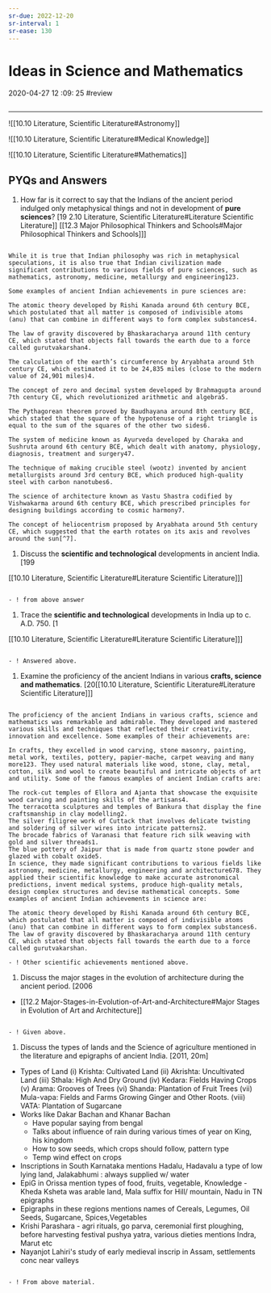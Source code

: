 ```yaml
---
sr-due: 2022-12-20
sr-interval: 1
sr-ease: 130
---
```


# Ideas in Science and Mathematics

2020-04-27 12 :09: 25 #review

```toc
```

---

 ![[10.10 Literature, Scientific Literature#Astronomy]]

 ![[10.10 Literature, Scientific Literature#Medical Knowledge]]

 ![[10.10 Literature, Scientific Literature#Mathematics]]

## PYQs and Answers

1. How far is it correct to say that the Indians of the ancient period indulged only metaphysical things and not in development of **pure sciences**? [19
2.10 Literature, Scientific Literature#Literature Scientific Literature]]
[[12.3 Major Philosophical Thinkers and Schools#Major Philosophical Thinkers and Schools]]]

```ad-Answer

While it is true that Indian philosophy was rich in metaphysical speculations, it is also true that Indian civilization made significant contributions to various fields of pure sciences, such as mathematics, astronomy, medicine, metallurgy and engineering123.

Some examples of ancient Indian achievements in pure sciences are:

The atomic theory developed by Rishi Kanada around 6th century BCE, which postulated that all matter is composed of indivisible atoms (anu) that can combine in different ways to form complex substances4.

The law of gravity discovered by Bhaskaracharya around 11th century CE, which stated that objects fall towards the earth due to a force called gurutvakarshan4.

The calculation of the earth’s circumference by Aryabhata around 5th century CE, which estimated it to be 24,835 miles (close to the modern value of 24,901 miles)4.

The concept of zero and decimal system developed by Brahmagupta around 7th century CE, which revolutionized arithmetic and algebra5.

The Pythagorean theorem proved by Baudhayana around 8th century BCE, which stated that the square of the hypotenuse of a right triangle is equal to the sum of the squares of the other two sides6.

The system of medicine known as Ayurveda developed by Charaka and Sushruta around 6th century BCE, which dealt with anatomy, physiology, diagnosis, treatment and surgery47.

The technique of making crucible steel (wootz) invented by ancient metallurgists around 3rd century BCE, which produced high-quality steel with carbon nanotubes6.

The science of architecture known as Vastu Shastra codified by Vishwakarma around 6th century BCE, which prescribed principles for designing buildings according to cosmic harmony7.

The concept of heliocentrism proposed by Aryabhata around 5th century CE, which suggested that the earth rotates on its axis and revolves around the sun[^7].

```

1. Discuss the **scientific and technological** developments in ancient India. [199

[[10.10 Literature, Scientific Literature#Literature Scientific Literature]]]

```ad-Answer

- ! from above answer

```

1. Trace the **scientific and technological** developments in India up to c. A.D. 750. [1

[[10.10 Literature, Scientific Literature#Literature Scientific Literature]]]

```ad-Answer

- ! Answered above. 

```

1. Examine the proficiency of the ancient Indians in various **crafts, science and mathematics**.
[20[[10.10 Literature, Scientific Literature#Literature Scientific Literature]]]

```ad-Answer

The proficiency of the ancient Indians in various crafts, science and mathematics was remarkable and admirable. They developed and mastered various skills and techniques that reflected their creativity, innovation and excellence. Some examples of their achievements are:

In crafts, they excelled in wood carving, stone masonry, painting, metal work, textiles, pottery, papier-mache, carpet weaving and many more123. They used natural materials like wood, stone, clay, metal, cotton, silk and wool to create beautiful and intricate objects of art and utility. Some of the famous examples of ancient Indian crafts are:

The rock-cut temples of Ellora and Ajanta that showcase the exquisite wood carving and painting skills of the artisans4.
The terracotta sculptures and temples of Bankura that display the fine craftsmanship in clay modelling2.
The silver filigree work of Cuttack that involves delicate twisting and soldering of silver wires into intricate patterns2.
The brocade fabrics of Varanasi that feature rich silk weaving with gold and silver threads1.
The blue pottery of Jaipur that is made from quartz stone powder and glazed with cobalt oxide5.
In science, they made significant contributions to various fields like astronomy, medicine, metallurgy, engineering and architecture678. They applied their scientific knowledge to make accurate astronomical predictions, invent medical systems, produce high-quality metals, design complex structures and devise mathematical concepts. Some examples of ancient Indian achievements in science are:

The atomic theory developed by Rishi Kanada around 6th century BCE, which postulated that all matter is composed of indivisible atoms (anu) that can combine in different ways to form complex substances6.
The law of gravity discovered by Bhaskaracharya around 11th century CE, which stated that objects fall towards the earth due to a force called gurutvakarshan.

- ! Other scientific achievements mentioned above.

```

1. Discuss the major stages in the evolution of architecture during the ancient period. [2006
- [[12.2 Major-Stages-in-Evolution-of-Art-and-Architecture#Major Stages in Evolution of Art and Architecture]]

```ad-Answer

- ! Given above.

```

 1. Discuss the types of lands and the Science of agriculture mentioned in the literature and epigraphs of ancient India. [2011, 20m]
- Types of Land
 (i) Krishta: Cultivated Land
 (ii) Akrishta: Uncultivated Land
 (iii) Sthala: High And Dry Ground
 (iv) Kedara: Fields Having Crops
 (v) Arama: Grooves of Trees
 (vi) Shanda: Plantation of Fruit Trees
 (vii) Mula-vapa: Fields and Farms Growing Ginger and Other Roots.
 (viii) VATA: Plantation of Sugarcane
- Works like Dakar Bachan and Khanar Bachan
    - Have popular saying from bengal
    - Talks about influence of rain during various times of year on King, his kingdom
    - How to sow seeds, which crops should follow, pattern type
    - Temp wind effect on crops
- Inscriptions in South Karnataka mentions Hadalu, Hadavalu a type of low lying land, Jalakabhumi : always supplied w/ water
- EpiG in Orissa mention types of food, fruits, vegetable, Knowledge - Kheda Ksheta was arable land, Mala suffix for Hill/ mountain, Nadu in TN epigraphs
- Epigraphs in these regions mentions names of Cereals, Legumes, Oil Seeds, Sugarcane, Spices,Vegetables
- Krishi Parashara - agri rituals, go parva, ceremonial first ploughing, before harvesting festival pushya yatra, various dieties mentions Indra, Marut etc
- Nayanjot Lahiri's study of early medieval inscrip in Assam, settlements conc near valleys

```ad-Answer

- ! From above material.

```

